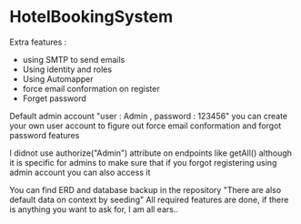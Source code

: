 # HotelBookingSystem
 
Extra features : 
- using SMTP to send emails
- Using identity and roles 
- Using Automapper
- force email conformation on register 
- Forget password 

Default admin account "user : Admin , password : 123456" 
you can create your own user account to figure out force email conformation and forgot password features

I didnot use authorize("Admin") attribute on endpoints like getAll() although it is specific for admins to make sure that if you forgot registering using admin account you can also access it 
 
You can find ERD and database backup in the repository "There are also default data on context by seeding" 
All required features are done, if there is anything you want to ask for, I am all ears..
